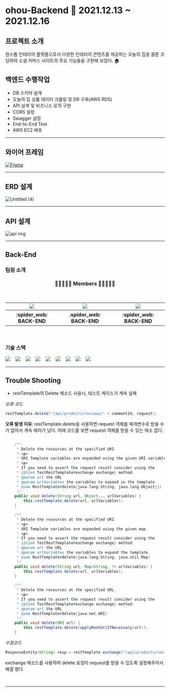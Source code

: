 # ohou-Backend 📆 2021.12.13 ~ 2021.12.16</h4>

## 프로젝트 소개
원스톱 인테리어 플랫폼으로서 다양한 인테리어 콘텐츠를 제공하는 오늘의 집을 클론 코딩하여 소셜 커머스 사이트의 주요 기능들을 구현해 보았다. 🏠


## 백엔드 수행작업

- DB 스키마 설계
- 오늘의 집 상품 데이터 크롤링 및 DB 구축(AWS RDS)
- API 설계 및 비즈니스 로직 구현
- CORS 설정
- Swagger 설정
- End-to-End Test
- AWS EC2 배포
<hr>



## 와이어 프레임

[![Figma](https://user-images.githubusercontent.com/93498724/146488344-782d62c7-c010-47e2-83cb-5be70cfc4a91.png)](https://www.figma.com/file/fFlzAvcm2FpFSlUiOPCLu4/7조-오늘의-집?node-id=0%3A1)
<hr>


## ERD 설계

![Untitled (4)](https://user-images.githubusercontent.com/22443546/146488325-784be331-4bf5-4372-bac8-ff2efacf8a56.png)
<hr>


## API 설계

![api img](https://user-images.githubusercontent.com/93498724/146489080-5c731fd0-69c3-4e4b-b07a-14ca85e52875.png)

<hr>


## Back-End 


### 팀원 소개

<h3 align="center"><b>👨🏻‍🤝‍👨🏻 Members 👨🏻‍🤝‍👨🏻</b></h3>
<br>
<table align="center">
    <tr>
        <td align="center">
        <a href="https://github.com/Zabee52"><img src="https://img.shields.io/badge/김용빈-000AFF?style=뱃지모양&logo=로고&logoColor=white"/></a>
        </td>
        <td align="center">
        <a href="https://github.com/SeongBeomKo"><img src="https://img.shields.io/badge/고성범-2DDC88?style=뱃지모양&logo=로고&logoColor=black"/></a>
        </td>
        <td align="center">
        <a href="https://github.com/sy0713"><img src="https://img.shields.io/badge/최석영-D77EE9?style=뱃지모양&logo=로고&logoColor=white"/></a>
        </td>
    </tr>
    <tr>
        <th width="25%" align="center">:spider_web: BACK-END
        </th>
        <th width="25%" align="center">:spider_web: BACK-END
        </th>
        <th width="25%" align="center">:spider_web: BACK-END 
        </th>
    </tr>
</table>
<br>

### 기술 스택
<img src="https://img.shields.io/badge/github-181717?style=flat&logo=github&logoColor=white"></a>&nbsp;&nbsp;&nbsp;
<img src="https://img.shields.io/badge/MySQL-005C84?style=flat&logo=mysql&logoColor=white"></a>&nbsp;&nbsp;&nbsp; 
<img src="https://img.shields.io/badge/Springboot-47?style=flat&logo=Springboot&logoColor=white"/></a>&nbsp;&nbsp;&nbsp; 
<img src="https://img.shields.io/badge/Java-ED8B00?style=flat&logo=java&logoColor=white"/></a>&nbsp;&nbsp;&nbsp;
<img src="https://img.shields.io/badge/Swagger-85EA2D?style=flat&logo=Swagger&logoColor=white"></a>&nbsp;&nbsp;&nbsp;
<img src="https://img.shields.io/badge/gradle-02303A?style=flat&logo=gradle&logoColor=white"></a>&nbsp;&nbsp;&nbsp;
<img src="https://img.shields.io/badge/Amazon_AWS-FF9900?style=flat&logo=amazonaws&logoColor=white"></a>&nbsp;&nbsp;&nbsp;
<img src="https://img.shields.io/badge/Notion-000000?style=flat&logo=notion&logoColor=white"></a>&nbsp;&nbsp;&nbsp;
<img src="https://img.shields.io/badge/Selenium-43B02A?style=flat&logo=Selenium&logoColor=white"></a>&nbsp;&nbsp;&nbsp;
<br>
<hr>

## Trouble Shooting

- restTemplate의 Delete 메소드 사용시, 테스트 케이스가 계속 실패

*오류 코드*

```java
restTemplate.delete("/api/products/reviews/" + commentId, request);
```

**오류 발생 이유**: restTemplate.delete을 사용하면 request 객체를 매개변수로 받을 수가 없어서 계속 에러가 났다.
아래 코드를 보면 request 객체를 받을 수 있는 메소 없다.

```java

	/**
	 * Delete the resources at the specified URI.
	 * <p>
	 * URI Template variables are expanded using the given URI variables, if any.
	 * <p>
	 * If you need to assert the request result consider using the
	 * {@link TestRestTemplate#exchange exchange} method.
	 * @param url the URL
	 * @param urlVariables the variables to expand in the template
	 * @see RestTemplate#delete(java.lang.String, java.lang.Object[])
	 */
	public void delete(String url, Object... urlVariables) {
		this.restTemplate.delete(url, urlVariables);
	}

	/**
	 * Delete the resources at the specified URI.
	 * <p>
	 * URI Template variables are expanded using the given map.
	 * <p>
	 * If you need to assert the request result consider using the
	 * {@link TestRestTemplate#exchange exchange} method.
	 * @param url the URL
	 * @param urlVariables the variables to expand the template
	 * @see RestTemplate#delete(java.lang.String, java.util.Map)
	 */
	public void delete(String url, Map<String, ?> urlVariables) {
		this.restTemplate.delete(url, urlVariables);
	}

	/**
	 * Delete the resources at the specified URL.
	 * <p>
	 * If you need to assert the request result consider using the
	 * {@link TestRestTemplate#exchange exchange} method.
	 * @param url the URL
	 * @see RestTemplate#delete(java.net.URI)
	 */
	public void delete(URI url) {
		this.restTemplate.delete(applyRootUriIfNecessary(url));
	}
```

*수정코드*

```java
ResponseEntity<String> resp = restTemplate.exchange("/api/products/reviews/" + commentId, HttpMethod.DELETE, request, String.class);
```

exchange 메소드를 사용하여 delete 요청이 request를 받을 수 있도록 설정해주어서 해결 했다.

<br>

<hr>
